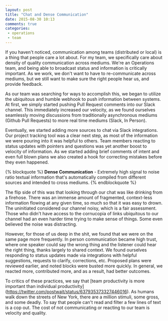 ```yaml
---
layout: post
title: "Chat and Dense Communication"
date: 2015-08-30 10:13
comments: true
categories:
 - operations
 - team
---
```


If you haven't noticed, communication among teams (distributed or local) is a
thing that people care a lot about. For my team, we specifically care about
density of quality communication across mediums. We're an Operations team, and
being able to broadcast status and information is critically important. As we
work, we don't want to have to re-communicate across mediums, but we still want
to make sure the right people hear us, and provide feedback.

As our team was searching for ways to accomplish this, we began to utilize the
ubiquitous and humble webhook to push information between systems. At first,
we simply started pushing Pull Request comments into our Slack channel. This
immediately increased our velocity, as we found ourselves seamlessly moving
discussions from traditionally asynchronous mediums (Github Pull Requests) to
more real time mediums (Slack, In Person).

Eventually, we started adding more sources to chat via Slack integrations. Our
project tracking tool was a clear next step, as most of the information we
were pouring into it was helpful to others. Team members reacting to status
updates with pointers and questions was yet another boost to velocity of
information. As we started adding brief comments of intent and even full blown
plans we also created a hook for correcting mistakes before they even happened.

{% blockquote %}
<b>Dense Communication</b> - Extremely high signal to noise ratio textual
information that's automatically compiled from different sources and intended to
cross mediums.
{% endblockquote %}

The flip side of this was that looking through our chat was like drinking from a
firehose. There was an immense amount of fragmented, context-less information
flowing at any given time, so much so that it was easy to drown. The uninitiated
considered our channel noisy, which is a fair assessment. Those who didn't have
access to the cornucopia of links ubiquitous to our channel had an even harder
time trying to make sense of things. Some even believed the noise was
distracting.

However, for those of us deep in the shit, we found that we were on the same
page more frequently. In person communication became high trust, where one
speaker could say the wrong thing and the listener could hear the right thing,
thanks largely to shared context. We found ourselves responding to status
updates made via integrations with helpful suggestions, requests to clarify,
corrections, etc. Proposed plans were reviewed earlier, and noted blocks
were busted more quickly. In general, we reacted more, contributed more, and as
a result, had better outcomes.

To critics of these practices, we say that [team productivity is more important
than individual productivity]
(https://twitter.com/postwait/status/637935373327446016). As humans walk
down the streets of New York, there are a million stimuli, some gross, and some
deadly. To say that people can't read and filter a few lines of text is a cop
out. The cost of not communicating or reacting to our team is velocity and
quality.


